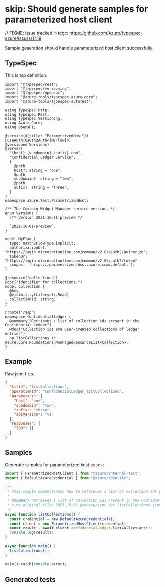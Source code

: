 # skip: Should generate samples for parameterized host client

// FIXME: issue tracked in tcgc: https://github.com/Azure/typespec-azure/issues/1419

Sample generation should handle parameterized host client successfully.

## TypeSpec

This is tsp definition.

```tsp
import "@typespec/rest";
import "@typespec/versioning";
import "@typespec/openapi";
import "@azure-tools/typespec-azure-core";
import "@azure-tools/typespec-autorest";

using TypeSpec.Http;
using TypeSpec.Rest;
using TypeSpec.Versioning;
using Azure.Core;
using OpenAPI;

@service(#{title: "ParametrizedHost"})
@useAuth(OAuth2Auth<[MyFlow]>)
@versioned(Versions)
@server(
  "{host}.{subdomain}.{sufix}.com",
  "Confidential Ledger Service",
  {
    @path
    host?: string = "one",
    @path
    subdomain?: string = "two",
    @path
    sufix?: string = "three",
  }
)
namespace Azure.Test.ParametrizedHost;

/** The Contoso Widget Manager service version. */
enum Versions {
  /** Version 2021-10-01-preview */
  
  `2021-10-01-preview`,
}

model MyFlow {
  type: OAuth2FlowType.implicit;
  authorizationUrl: "https://login.microsoftonline.com/common/v2.0/oauth2/authorize";
  tokenUrl: "https://login.microsoftonline.com/common/v2.0/oauth2/token";
  scopes: ["https://parametrized-host.azure.com/.default"];
}

@resource("collections")
@doc("Identifier for collections.")
model Collection {
  @key
  @visibility(Lifecycle.Read)
  collectionId: string;
}

@route("/app")
namespace ConfidentialLedger {
  @summary("Retrieves a list of collection ids present in the Confidential Ledger")
  @doc("Collection ids are user-created collections of ledger entries")
  op listCollections is Azure.Core.Foundations.NonPagedResourceList<Collection>;
}
```

## Example

Raw json files.

```json for listCollections
{
  "title": "listCollections",
  "operationId": "ConfidentialLedger_listCollections",
  "parameters": {
    "host": "one",
    "subdomain": "two",
    "sufix": "three",
    "apiVersion": "v1"
  },
  "responses": {
    "200": {}
  }
}
```

## Samples

Generate samples for parameterized host cases:

```ts samples
import { ParametrizedHostClient } from "@azure/internal-test";
import { DefaultAzureCredential } from "@azure/identity";

/**
 * This sample demonstrates how to retrieves a list of collection ids present in the Confidential Ledger
 *
 * @summary retrieves a list of collection ids present in the Confidential Ledger
 * x-ms-original-file: 2021-10-01-preview/json_for_listCollections.json
 */
async function listCollections() {
  const credential = new DefaultAzureCredential();
  const client = new ParametrizedHostClient(credential);
  const result = await client.confidentialLedger.listCollections();
  console.log(result);
}

async function main() {
  listCollections();
}

main().catch(console.error);
```

## Generated tests

```ts tests

```
